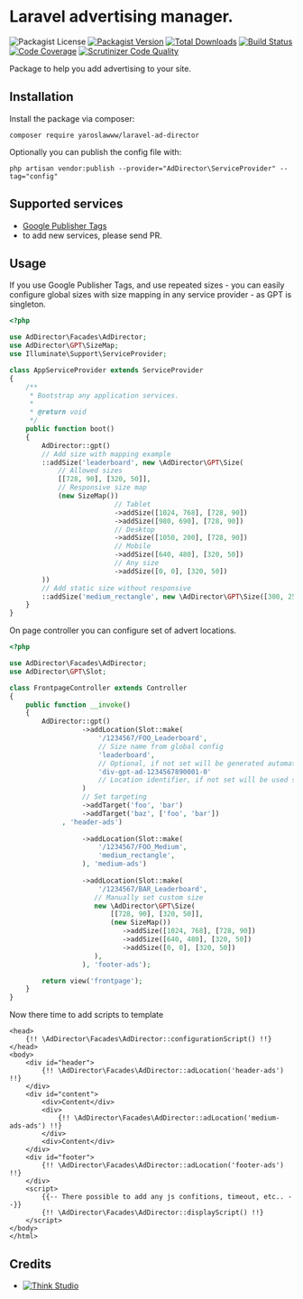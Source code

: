 # Laravel advertising manager.

![Packagist License](https://img.shields.io/packagist/l/yaroslawww/laravel-ad-director?color=%234dc71f)
[![Packagist Version](https://img.shields.io/packagist/v/yaroslawww/laravel-ad-director)](https://packagist.org/packages/yaroslawww/laravel-ad-director)
[![Total Downloads](https://img.shields.io/packagist/dt/yaroslawww/laravel-ad-director)](https://packagist.org/packages/yaroslawww/laravel-ad-director)
[![Build Status](https://scrutinizer-ci.com/g/yaroslawww/laravel-ad-director/badges/build.png?b=master)](https://scrutinizer-ci.com/g/yaroslawww/laravel-ad-director/build-status/master)
[![Code Coverage](https://scrutinizer-ci.com/g/yaroslawww/laravel-ad-director/badges/coverage.png?b=master)](https://scrutinizer-ci.com/g/yaroslawww/laravel-ad-director/?branch=master)
[![Scrutinizer Code Quality](https://scrutinizer-ci.com/g/yaroslawww/laravel-ad-director/badges/quality-score.png?b=master)](https://scrutinizer-ci.com/g/yaroslawww/laravel-ad-director/?branch=master)

Package to help you add advertising to your site.

## Installation

Install the package via composer:

```shell
composer require yaroslawww/laravel-ad-director
```

Optionally you can publish the config file with:

```shell
php artisan vendor:publish --provider="AdDirector\ServiceProvider" --tag="config"
```

## Supported services

- [Google Publisher Tags](https://developers.google.com/publisher-tag/reference)
- to add new services, please send PR.

## Usage

If you use Google Publisher Tags, and use repeated sizes - you can easily configure global sizes with size mapping in
any service provider - as GPT is singleton.

```php
<?php

use AdDirector\Facades\AdDirector;
use AdDirector\GPT\SizeMap;
use Illuminate\Support\ServiceProvider;

class AppServiceProvider extends ServiceProvider
{
    /**
     * Bootstrap any application services.
     *
     * @return void
     */
    public function boot()
    {
        AdDirector::gpt()
        // Add size with mapping example
        ::addSize('leaderboard', new \AdDirector\GPT\Size(
            // Allowed sizes
            [[728, 90], [320, 50]],
            // Responsive size map
            (new SizeMap())
                          // Tablet
                          ->addSize([1024, 768], [728, 90])
                          ->addSize([980, 690], [728, 90])
                          // Desktop
                          ->addSize([1050, 200], [728, 90])
                          // Mobile
                          ->addSize([640, 480], [320, 50])
                          // Any size
                          ->addSize([0, 0], [320, 50])
        ))
        // Add static size without responsive
        ::addSize('medium_rectangle', new \AdDirector\GPT\Size([300, 250]));
    }
}
```

On page controller you can configure set of advert locations.

```php
<?php

use AdDirector\Facades\AdDirector;
use AdDirector\GPT\Slot;

class FrontpageController extends Controller
{
    public function __invoke()
    {
        AdDirector::gpt()
                  ->addLocation(Slot::make(
                      '/1234567/FOO_Leaderboard',
                      // Size name from global config
                      'leaderboard',
                      // Optional, if not set will be generated automatically
                      'div-gpt-ad-1234567890001-0'
                      // Location identifier, if not set will be used slot's adUnitPath
                  )
                  // Set targeting
                  ->addTarget('foo', 'bar')
                  ->addTarget('baz', ['foo', 'bar'])
             , 'header-ads')
                  
                  ->addLocation(Slot::make(
                      '/1234567/FOO_Medium',
                      'medium_rectangle',
                  ), 'medium-ads')
                  
                  ->addLocation(Slot::make(
                      '/1234567/BAR_Leaderboard',
                     // Manually set custom size
                     new \AdDirector\GPT\Size(
                         [[728, 90], [320, 50]],
                         (new SizeMap())
                            ->addSize([1024, 768], [728, 90])
                            ->addSize([640, 480], [320, 50])
                            ->addSize([0, 0], [320, 50])
                     ),
                  ), 'footer-ads');

        return view('frontpage');
    }
}
```

Now there time to add scripts to template

```blade
<head>
    {!! \AdDirector\Facades\AdDirector::configurationScript() !!}
</head>
<body>
    <div id="header">
        {!! \AdDirector\Facades\AdDirector::adLocation('header-ads') !!}
    </div>
    <div id="content">
        <div>Content</div>
        <div>
            {!! \AdDirector\Facades\AdDirector::adLocation('medium-ads-ads') !!}
        </div>
        <div>Content</div>
    </div>
    <div id="footer">   
        {!! \AdDirector\Facades\AdDirector::adLocation('footer-ads') !!}
    </div>
    <script>
        {{-- There possible to add any js confitions, timeout, etc.. --}}
        {!! \AdDirector\Facades\AdDirector::displayScript() !!}
    </script>
</body>
</html>
```

## Credits

- [![Think Studio](https://yaroslawww.github.io/images/sponsors/packages/logo-think-studio.png)](https://think.studio/) 
